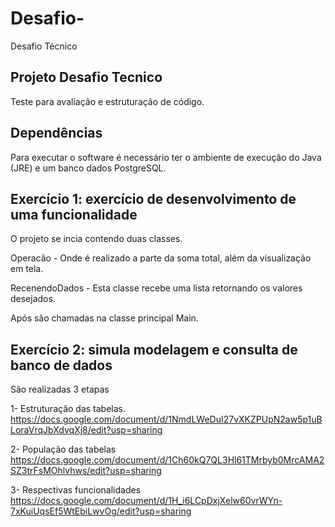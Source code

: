 # Desafio-
Desafio Técnico 


Projeto Desafio Tecnico 
-----------------------------------------------------------------------------------------------------------
Teste para avaliação e estruturação de código.


Dependências
-----------------------------------------------------------------------------------------------------------
Para executar o software é necessário ter o ambiente de execução do Java (JRE) e um banco dados PostgreSQL.

Exercício 1: exercício de desenvolvimento de uma funcionalidade
-----------------------------------------------------------------------------------------------------------
O projeto se incia contendo duas classes.

Operacão - Onde é realizado a parte da soma total, além da visualização em tela.

RecenendoDados - Esta classe recebe uma lista retornando os valores desejados.

Após são chamadas na classe principal Main.


Exercício 2: simula modelagem e consulta de banco de dados
-----------------------------------------------------------------------------------------------------------
São realizadas 3 etapas

1- Estruturação das tabelas.
https://docs.google.com/document/d/1NmdLWeDuI27vXKZPUpN2aw5p1uBLoraVrqJbXdvqXj8/edit?usp=sharing

2- População das tabelas
https://docs.google.com/document/d/1Ch60kQ7QL3Hl61TMrbyb0MrcAMA2SZ3trFsMOhlvhws/edit?usp=sharing

3- Respectivas funcionalidades 
https://docs.google.com/document/d/1H_i6LCpDxjXelw60vrWYn-7xKuiUqsEf5WtEbiLwvOg/edit?usp=sharing


